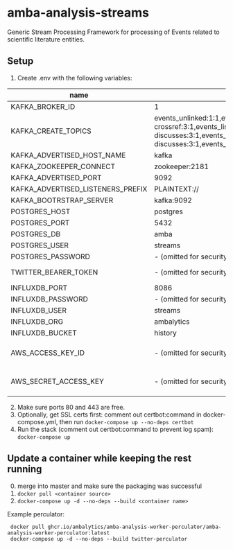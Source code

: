 # amba-analysis-streams
Generic Stream Processing Framework for processing of Events related to scientific literature entities.


## Setup

1. Create .env with the following variables:

| name | default value | comment |
| ---- | ------------- | ------- |
| KAFKA_BROKER_ID | 1 | |
| KAFKA_CREATE_TOPICS | events_unlinked:1:1,events_unlinked-discusses:3:1,events_unlinked-crossref:3:1,events_linked:1:1,events_linked-discusses:3:1,events_unknown:3:1,events_processed:1:1,events_processed-discusses:3:1,events_aggregated:3:1 | |
| KAFKA_ADVERTISED_HOST_NAME | kafka | |
| KAFKA_ZOOKEEPER_CONNECT | zookeeper:2181 | |
| KAFKA_ADVERTISED_PORT | 9092 | |
| KAFKA_ADVERTISED_LISTENERS_PREFIX | PLAINTEXT:// | |
| KAFKA_BOOTRSTRAP_SERVER | kafka:9092 | |
| POSTGRES_HOST | postgres | |
| POSTGRES_PORT | 5432 | |
| POSTGRES_DB | amba | |
| POSTGRES_USER | streams | |
| POSTGRES_PASSWORD | - (omitted for security) |  |
| TWITTER_BEARER_TOKEN | - (omitted for security) | see developer.twitter.com | |
| INFLUXDB_PORT | 8086 | |
| INFLUXDB_PASSWORD | - (omitted for security) | |
| INFLUXDB_USER | streams | |
| INFLUXDB_ORG | ambalytics | |
| INFLUXDB_BUCKET | history | |
| AWS_ACCESS_KEY_ID | - (omitted for security) | this is for certbot SSL DNS auth with Route53 |
| AWS_SECRET_ACCESS_KEY | - (omitted for security) | this is for certbot SSL DNS auth with Route53 |

2. Make sure ports 80 and 443 are free.
3. Optionally, get SSL certs first: comment out certbot:command in docker-compose.yml, then run `docker-compose up --no-deps certbot`
4. Run the stack (comment out certbot:command to prevent log spam): `docker-compose up`

## Update a container while keeping the rest running
0. merge into master and make sure the packaging was successful
1. `docker pull <container source>`
2. `docker-compose up -d --no-deps --build <container name>`

Example perculator:
```
 docker pull ghcr.io/ambalytics/amba-analysis-worker-perculator/amba-analysis-worker-perculator:latest
 docker-compose up -d --no-deps --build twitter-perculator
```